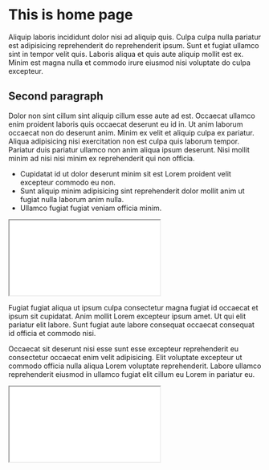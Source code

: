 # This is home page

Aliquip laboris incididunt dolor nisi ad aliquip quis. Culpa culpa nulla pariatur est adipisicing reprehenderit do reprehenderit ipsum. Sunt et fugiat ullamco sint in tempor velit quis. Laboris aliqua et quis aute aliquip mollit est ex. Minim est magna nulla et commodo irure eiusmod nisi voluptate do culpa excepteur.

## Second paragraph

Dolor non sint cillum sint aliquip cillum esse aute ad est. Occaecat ullamco enim proident laboris quis occaecat deserunt eu id in. Ut anim laborum occaecat non do deserunt anim. Minim ex velit et aliquip culpa ex pariatur. Aliqua adipisicing nisi exercitation non est culpa quis laborum tempor. Pariatur duis pariatur ullamco non anim aliqua ipsum deserunt. Nisi mollit minim ad nisi nisi minim ex reprehenderit qui non officia.

- Cupidatat id ut dolor deserunt minim sit est Lorem proident velit excepteur commodo eu non.
- Sunt aliquip minim adipisicing sint reprehenderit dolor mollit anim ut fugiat nulla laborum anim nulla.
- Ullamco fugiat fugiat veniam officia minim.

<iframe src="./static/scores.html"></iframe>

Fugiat fugiat aliqua ut ipsum culpa consectetur magna fugiat id occaecat et ipsum sit cupidatat. Anim mollit Lorem excepteur ipsum amet. Ut qui elit pariatur elit labore. Sunt fugiat aute labore consequat occaecat consequat id officia et commodo nisi.

Occaecat sit deserunt nisi esse sunt esse excepteur reprehenderit eu consectetur occaecat enim velit adipisicing. Elit voluptate excepteur ut commodo officia nulla aliqua Lorem voluptate reprehenderit. Labore ullamco reprehenderit eiusmod in ullamco fugiat elit cillum eu Lorem in pariatur eu.

<iframe src="./static/MoneyAllocation.html"></iframe>